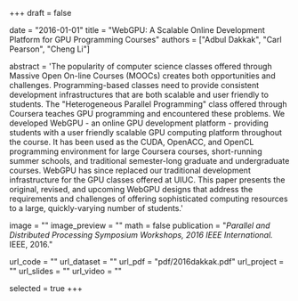 +++
draft = false

date = "2016-01-01"
title = "WebGPU: A Scalable Online Development Platform for GPU Programming Courses"
authors = ["Adbul Dakkak", "Carl Pearson", "Cheng Li"]

abstract = 'The popularity of computer science classes offered through Massive Open On-line Courses (MOOCs) creates both opportunities and challenges.
Programming-based classes need to provide consistent development infrastructures that are both scalable and user friendly to students.
The \"Heterogeneous Parallel Programming\" class offered through Coursera teaches GPU programming and encountered these problems.
We developed WebGPU - an online GPU development platform - providing students with a user friendly scalable GPU computing platform throughout the course.
It has been used as the CUDA, OpenACC, and OpenCL programming environment for large Coursera courses, short-running summer schools, and traditional semester-long graduate and undergraduate courses.
WebGPU has since replaced our traditional development infrastructure for the GPU classes offered at UIUC.
This paper presents the original, revised, and upcoming WebGPU designs that address the requirements and challenges of offering sophisticated computing resources to a large, quickly-varying number of students.'

image = ""
image_preview = ""
math = false
publication = "*Parallel and Distributed Processing Symposium Workshops, 2016 IEEE International.* IEEE, 2016."

url_code = ""
url_dataset = ""
url_pdf = "pdf/2016dakkak.pdf"
url_project = ""
url_slides = ""
url_video = ""

selected = true
+++